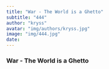 ```yaml
---
title: "War - The World is a Ghetto"
subtitle: "444"
author: "kryss"
avatar: "img/authors/kryss.jpg"
image: "img/444.jpg"
date:
---
```


### War - The World is a Ghetto
